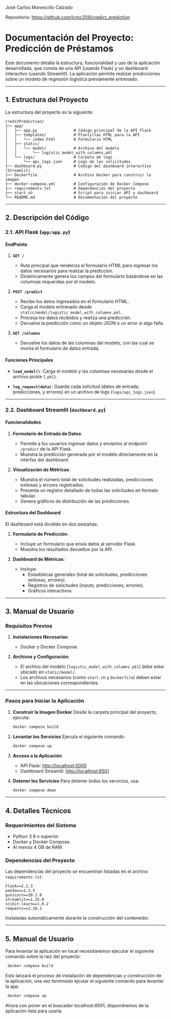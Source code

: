 José Carlos Monescillo Calzado

Repositorio: https://github.com/jcmc209/credict_prediction

# Documentación del Proyecto: Predicción de Préstamos

Este documento detalla la estructura, funcionalidad y uso de la aplicación desarrollada, que consta de una API (usando Flask) y un dashboard interactivo (usando Streamlit). La aplicación permite realizar predicciones sobre un modelo de regresión logística previamente entrenado.

---

## **1. Estructura del Proyecto**

La estructura del proyecto es la siguiente:

```plaintext
creditPrediction/
├── app/
│   ├── app.py                # Código principal de la API Flask
│   ├── templates/            # Plantillas HTML para la API
│   │   └── index.html        # Formulario HTML
│   ├── static/
│   │   └── model/            # Archivo del modelo
│   │       └── logistic_model_with_columns.pkl
│   └── logs/                 # Carpeta de logs
│       └── api_logs.json     # Logs de las solicitudes
├── dashboard.py              # Código del dashboard interactivo (Streamlit)
├── Dockerfile                # Archivo Docker para construir la imagen
├── docker-compose.yml        # Configuración de Docker Compose
├── requirements.txt          # Dependencias del proyecto
├── start.sh                  # Script para iniciar API y dashboard
└── README.md                 # Documentación del proyecto
```

---

## **2. Descripción del Código**

### **2.1. API Flask (`app/app.py`)**

#### **EndPoints**

1. **`GET /`**

   - Ruta principal que renderiza el formulario HTML para ingresar los datos necesarios para realizar la predicción.
   - Dinámicamente genera los campos del formulario basándose en las columnas requeridas por el modelo.

2. **`POST /predict`**
   - Recibe los datos ingresados en el formulario HTML.
   - Carga el modelo entrenado desde `static/model/logistic_model_with_columns.pkl`.
   - Procesa los datos recibidos y realiza una predicción.
   - Devuelve la predicción como un objeto JSON o un error si algo falla.

2. **`GET /columns`**
   - Devuelve los datos de las columnas del modelo, con las cual se monta el formulario de datos entrada.

#### **Funciones Principales**

- **`load_model()`**:
  Carga el modelo y las columnas necesarias desde el archivo pickle (`.pkl`).

- **`log_request(data)`**:
  Guarda cada solicitud (datos de entrada, predicciones, y errores) en un archivo de logs (`logs/api_logs.json`).

---

### **2.2. Dashboard Streamlit (`dashboard.py`)**

#### **Funcionalidades**

1. **Formulario de Entrada de Datos**:

   - Permite a los usuarios ingresar datos y enviarlos al endpoint `/predict` de la API Flask.
   - Muestra la predicción generada por el modelo directamente en la interfaz del dashboard.

2. **Visualización de Métricas**:
   - Muestra el número total de solicitudes realizadas, predicciones exitosas y errores registrados.
   - Presenta un registro detallado de todas las solicitudes en formato tabular.
   - Genera gráficos de distribución de las predicciones.

#### **Estructura del Dashboard**

El dashboard está dividido en dos pestañas:

1. **Formulario de Predicción**:

   - Incluye un formulario que envía datos al servidor Flask.
   - Muestra los resultados devueltos por la API.

2. **Dashboard de Métricas**:
   - Incluye:
     - Estadísticas generales (total de solicitudes, predicciones exitosas, errores).
     - Registros de solicitudes (inputs, predicciones, errores).
     - Gráficos interactivos.

---

## **3. Manual de Usuario**

### **Requisitos Previos**

1. **Instalaciones Necesarias**:

   - Docker y Docker Compose.

2. **Archivos y Configuración**:
   - El archivo del modelo (`logistic_model_with_columns.pkl`) debe estar ubicado en `static/model/`.
   - Los archivos necesarios (como `start.sh` y `Dockerfile`) deben estar en las ubicaciones correspondientes.

---

### **Pasos para Iniciar la Aplicación**

1. **Construir la Imagen Docker**
   Desde la carpeta principal del proyecto, ejecuta:

   ```bash
   docker compose build
   ```

2. **Levantar los Servicios**
   Ejecuta el siguiente comando:

   ```bash
   docker compose up
   ```

3. **Acceso a la Aplicación**

   - API Flask: [http://localhost:5000](http://localhost:5000)
   - Dashboard Streamlit: [http://localhost:8501](http://localhost:8501)

4. **Detener los Servicios**
   Para detener todos los servicios, usa:
   ```bash
   docker compose down
   ```

---

## **4. Detalles Técnicos**

### **Requerimientos del Sistema**

- Python 3.9 o superior.
- Docker y Docker Compose.
- Al menos 4 GB de RAM.

### **Dependencias del Proyecto**

Las dependencias del proyecto se encuentran listadas en el archivo `requirements.txt`:

```plaintext
Flask==2.2.3
pandas==1.3.5
gunicorn==20.1.0
streamlit==1.25.0
scikit-learn==1.0.2
requests==2.28.2
```

Instaladas automáticamente durante la construcción del contenedor.

---
## **5. Manual de Usuario**

Para levantar la aplicación en local necesitaremos ejecutar el siguiente comando sobre la raiz del proyecto:
  ```bash
   docker compose build
   ```
Esto lanzará el proceso de instalación de dependencias y construcción de la aplicación, una vez terminado
ejcutar el siguiente comando para levantar la app.
  ```bash
   docker compose up
   ```
Ahora con poner en el buscador localhost:8501, dispondremos de la aplicación lista para usarla.

